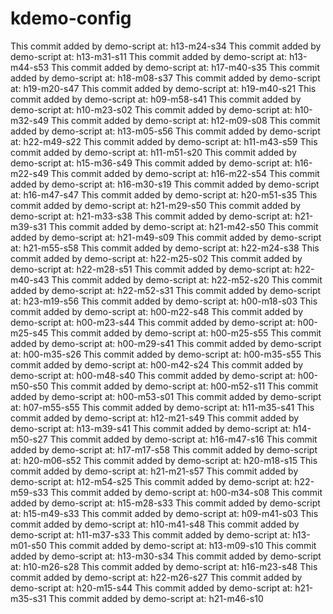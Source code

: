 # kdemo-config
This commit added by demo-script at:  h13-m24-s34
This commit added by demo-script at:  h13-m31-s11
This commit added by demo-script at:  h13-m44-s53
This commit added by demo-script at:  h17-m40-s35
This commit added by demo-script at:  h18-m08-s37
This commit added by demo-script at:  h19-m20-s47
This commit added by demo-script at:  h19-m40-s21
This commit added by demo-script at:  h09-m58-s41
This commit added by demo-script at:  h10-m23-s02
This commit added by demo-script at:  h10-m32-s49
This commit added by demo-script at:  h12-m09-s08
This commit added by demo-script at:  h13-m05-s56
This commit added by demo-script at:  h22-m49-s22
This commit added by demo-script at:  h11-m43-s59
This commit added by demo-script at:  h11-m51-s20
This commit added by demo-script at:  h15-m36-s49
This commit added by demo-script at:  h16-m22-s49
This commit added by demo-script at:  h16-m22-s54
This commit added by demo-script at:  h16-m30-s19
This commit added by demo-script at:  h16-m47-s47
This commit added by demo-script at:  h20-m51-s35
This commit added by demo-script at:  h21-m29-s50
This commit added by demo-script at:  h21-m33-s38
This commit added by demo-script at:  h21-m39-s31
This commit added by demo-script at:  h21-m42-s50
This commit added by demo-script at:  h21-m49-s09
This commit added by demo-script at:  h21-m55-s58
This commit added by demo-script at:  h22-m24-s38
This commit added by demo-script at:  h22-m25-s02
This commit added by demo-script at:  h22-m28-s51
This commit added by demo-script at:  h22-m40-s43
This commit added by demo-script at:  h22-m52-s20
This commit added by demo-script at:  h22-m52-s31
This commit added by demo-script at:  h23-m19-s56
This commit added by demo-script at:  h00-m18-s03
This commit added by demo-script at:  h00-m22-s48
This commit added by demo-script at:  h00-m23-s44
This commit added by demo-script at:  h00-m25-s45
This commit added by demo-script at:  h00-m25-s55
This commit added by demo-script at:  h00-m29-s41
This commit added by demo-script at:  h00-m35-s26
This commit added by demo-script at:  h00-m35-s55
This commit added by demo-script at:  h00-m42-s24
This commit added by demo-script at:  h00-m48-s40
This commit added by demo-script at:  h00-m50-s50
This commit added by demo-script at:  h00-m52-s11
This commit added by demo-script at:  h00-m53-s01
This commit added by demo-script at:  h07-m55-s55
This commit added by demo-script at:  h11-m35-s41
This commit added by demo-script at:  h12-m21-s49
This commit added by demo-script at:  h13-m39-s41
This commit added by demo-script at:  h14-m50-s27
This commit added by demo-script at:  h16-m47-s16
This commit added by demo-script at:  h17-m17-s58
This commit added by demo-script at:  h20-m06-s52
This commit added by demo-script at:  h20-m18-s15
This commit added by demo-script at:  h21-m21-s57
This commit added by demo-script at:  h12-m54-s25
This commit added by demo-script at:  h22-m59-s33
This commit added by demo-script at:  h00-m34-s08
This commit added by demo-script at:  h15-m28-s33
This commit added by demo-script at:  h15-m49-s33
This commit added by demo-script at:  h09-m41-s03
This commit added by demo-script at:  h10-m41-s48
This commit added by demo-script at:  h11-m37-s33
This commit added by demo-script at:  h13-m01-s50
This commit added by demo-script at:  h13-m09-s10
This commit added by demo-script at:  h13-m30-s34
This commit added by demo-script at:  h10-m26-s28
This commit added by demo-script at:  h16-m23-s48
This commit added by demo-script at:  h22-m26-s27
This commit added by demo-script at:  h20-m15-s44
This commit added by demo-script at:  h21-m35-s31
This commit added by demo-script at:  h21-m46-s10
